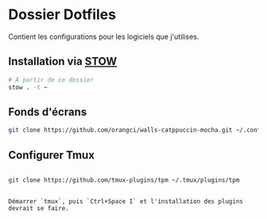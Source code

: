 # Dossier Dotfiles

Contient les configurations pour les logiciels que j'utilises.

## Installation via [STOW](https://www.gnu.org/software/stow/)

```bash
# À partir de ce dossier
stow . -t ~
```

## Fonds d'écrans

```bash
git clone https://github.com/orangci/walls-catppuccin-mocha.git ~/.config/backgrounds/
```


## Configurer Tmux
```bash

git clone https://github.com/tmux-plugins/tpm ~/.tmux/plugins/tpm

```
```

Démarrer `tmux`, puis `Ctrl+Space I` et l'installation des plugins devrait se faire.
